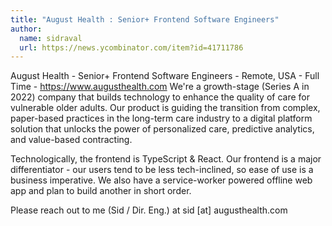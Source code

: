 ```yaml
---
title: "August Health : Senior+ Frontend Software Engineers"
author:
  name: sidraval
  url: https://news.ycombinator.com/item?id=41711786
---
```

August Health - Senior+ Frontend Software Engineers - Remote, USA - Full Time - <a href="https:&#x2F;&#x2F;www.augusthealth.com" rel="nofollow">https:&#x2F;&#x2F;www.augusthealth.com</a>
We&#x27;re a growth-stage (Series A in 2022) company that builds technology to enhance the quality of care for vulnerable older adults. Our product is guiding the transition from complex, paper-based practices in the long-term care industry to a digital platform solution that unlocks the power of personalized care, predictive analytics, and value-based contracting.

Technologically, the frontend is TypeScript &amp; React. Our frontend is a major differentiator - our users tend to be less tech-inclined, so ease of use is a business imperative. We also have a service-worker powered offline web app and plan to build another in short order.

Please reach out to me (Sid &#x2F; Dir. Eng.) at sid [at] augusthealth.com
<JobApplication />
